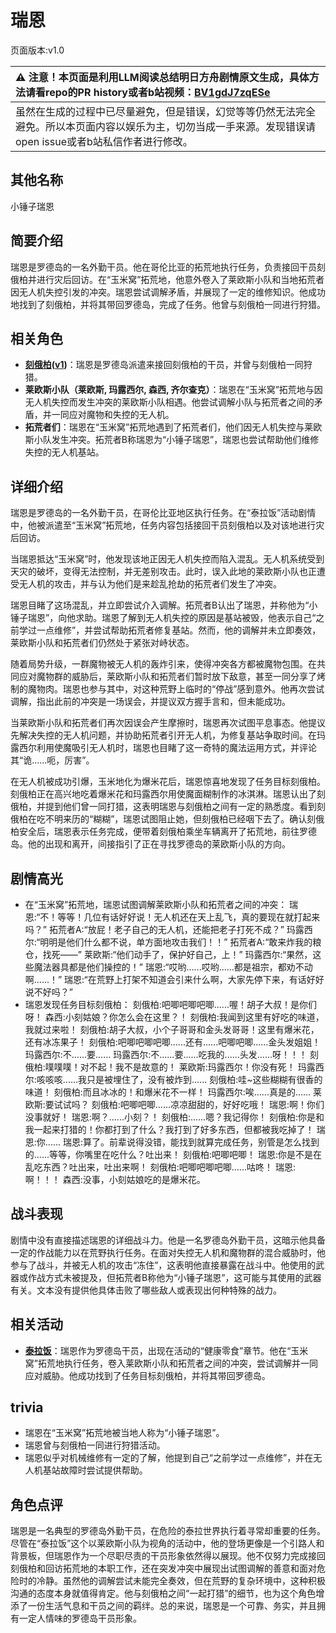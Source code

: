 # 瑞恩
页面版本:v1.0
 

| :warning: 注意！本页面是利用LLM阅读总结明日方舟剧情原文生成，具体方法请看repo的PR history或者b站视频：[BV1gdJ7zqESe](https://www.bilibili.com/video/BV1gdJ7zqESe/)         |
|:----------------------------|
| 虽然在生成的过程中已尽量避免，但是错误，幻觉等等仍然无法完全避免。所以本页面内容以娱乐为主，切勿当成一手来源。发现错误请open issue或者b站私信作者进行修改。|



## 其他名称
小锤子瑞恩
## 简要介绍
瑞恩是罗德岛的一名外勤干员。他在哥伦比亚的拓荒地执行任务，负责接回干员刻俄柏并进行灾后回访。在“玉米窝”拓荒地，他意外卷入了莱欧斯小队和当地拓荒者因无人机失控引发的冲突。瑞恩尝试调解矛盾，并展现了一定的维修知识。他成功地找到了刻俄柏，并将其带回罗德岛，完成了任务。他曾与刻俄柏一同进行狩猎。
## 相关角色
-   **[刻俄柏](../char_v3/char_2013_cerber.md)([v1](char_2013_cerber.md))**：瑞恩是罗德岛派遣来接回刻俄柏的干员，并曾与刻俄柏一同狩猎。
-   **莱欧斯小队（莱欧斯, 玛露西尔, 森西, 齐尔查克）**：瑞恩在“玉米窝”拓荒地与因无人机失控而发生冲突的莱欧斯小队相遇。他尝试调解小队与拓荒者之间的矛盾，并一同应对魔物和失控的无人机。
-   **拓荒者们**：瑞恩在“玉米窝”拓荒地遇到了拓荒者们，他们因无人机失控与莱欧斯小队发生冲突。拓荒者B称瑞恩为“小锤子瑞恩”，瑞恩也尝试帮助他们维修失控的无人机基站。
## 详细介绍
瑞恩是罗德岛的一名外勤干员，在哥伦比亚地区执行任务。在“泰拉饭”活动剧情中，他被派遣至“玉米窝”拓荒地，任务内容包括接回干员刻俄柏以及对该地进行灾后回访。

当瑞恩抵达“玉米窝”时，他发现该地正因无人机失控而陷入混乱。无人机系统受到天灾的破坏，变得无法控制，并无差别攻击。此时，误入此地的莱欧斯小队也正遭受无人机的攻击，并与认为他们是来趁乱抢劫的拓荒者们发生了冲突。

瑞恩目睹了这场混乱，并立即尝试介入调解。拓荒者B认出了瑞恩，并称他为“小锤子瑞恩”，向他求助。瑞恩了解到无人机失控的原因是基站被毁，他表示自己“之前学过一点维修”，并尝试帮助拓荒者修复基站。然而，他的调解并未立即奏效，莱欧斯小队和拓荒者们仍然处于紧张对峙状态。

随着局势升级，一群魔物被无人机的轰炸引来，使得冲突各方都被魔物包围。在共同应对魔物群的威胁后，莱欧斯小队和拓荒者们暂时放下敌意，甚至一同分享了烤制的魔物肉。瑞恩也参与其中，对这种荒野上临时的“停战”感到意外。他再次尝试调解，指出此前的冲突是一场误会，并提议双方握手言和，但未能成功。

当莱欧斯小队和拓荒者们再次因误会产生摩擦时，瑞恩再次试图平息事态。他提议先解决失控的无人机问题，并协助拓荒者引开无人机，为修复基站争取时间。在玛露西尔利用使魔吸引无人机时，瑞恩也目睹了这一奇特的魔法运用方式，并评论其“诡......呃，厉害”。

在无人机被成功引爆，玉米地化为爆米花后，瑞恩惊喜地发现了任务目标刻俄柏。刻俄柏正在高兴地吃着爆米花和玛露西尔用使魔面糊制作的冰淇淋。瑞恩认出了刻俄柏，并提到他们曾一同打猎，这表明瑞恩与刻俄柏之间有一定的熟悉度。看到刻俄柏在吃不明来历的“糊糊”，瑞恩试图阻止她，但刻俄柏已经咽下去了。确认刻俄柏安全后，瑞恩表示任务完成，便带着刻俄柏乘坐车辆离开了拓荒地，前往罗德岛。他的出现和离开，间接指引了正在寻找罗德岛的莱欧斯小队的方向。
## 剧情高光
- 在“玉米窝”拓荒地，瑞恩试图调解莱欧斯小队和拓荒者之间的冲突：
瑞恩:“不！等等！几位有话好好说！无人机还在天上乱飞，真的要现在就打起来吗？”
拓荒者A:“放屁！老子自己的无人机，还能把老子打死不成？”
玛露西尔:“明明是他们什么都不说，单方面地攻击我们！！”
拓荒者A:“敢来炸我的粮仓，找死——”
莱欧斯:“他们动手了，保护好自己，上！”
玛露西尔:“果然，这些魔法器具都是他们操控的！”
瑞恩:“哎哟......哎哟......都是祖宗，都劝不动啊......！”
瑞恩:“在荒野上打架不知道会引来什么啊，大家先停下来，有话好好说不好吗？”
- 瑞恩发现任务目标刻俄柏：
刻俄柏:吧唧吧唧吧唧......喔！胡子大叔！是你们呀！
森西:小刻姑娘？你怎么会在这里？！
刻俄柏:我闻到这里有好吃的味道，我就过来啦！
刻俄柏:胡子大叔，小个子哥哥和金头发哥哥！这里有爆米花，还有冰冻果子！
刻俄柏:吧唧吧唧吧唧......还有......吧唧吧唧......金头发姐姐！
玛露西尔:不......要......
玛露西尔:不......要......吃我的......头发......呀！！！
刻俄柏:噗噗噗！对不起！我不是故意的！
莱欧斯:玛露西尔！你没有死！
玛露西尔:咳咳咳......我只是被埋住了，没有被炸到......
刻俄柏:哇~这些糊糊有很香的味道！
刻俄柏:而且冰冰的！和爆米花不一样！
玛露西尔:唉......真是的......
莱欧斯:要试试吗？
刻俄柏:吧唧吧唧......凉凉甜甜的，好好吃哦！
瑞恩:啊！你们没事就好！
瑞恩:啊？......小刻？！
刻俄柏:......嗯？我记得你！
刻俄柏:你是和我一起来打猎的！你都打到了什么？我打到了好多东西，但都被我吃掉了！
瑞恩:你......
瑞恩:算了。前辈说得没错，能找到就算完成任务，别管是怎么找到的......等等，你嘴里在吃什么？吐出来！
刻俄柏:吧唧吧唧！
瑞恩:你是不是在乱吃东西？吐出来，吐出来啊！
刻俄柏:吧唧吧唧吧唧......咕咚！
瑞恩:啊！！！
森西:没事，小刻姑娘吃的是爆米花。
## 战斗表现
剧情中没有直接描述瑞恩的详细战斗力。他是一名罗德岛外勤干员，这暗示他具备一定的作战能力以在荒野执行任务。在面对失控无人机和魔物群的混合威胁时，他参与了战斗，并被无人机的攻击“冻住”，这表明他直接暴露在战斗中。他使用的武器或作战方式未被提及，但拓荒者B称他为“小锤子瑞恩”，这可能与其使用的武器有关。文本没有提供他具体击败了哪些敌人或表现出何种特殊的战力。
## 相关活动
-   **[泰拉饭](../stories/act36side.md)**：瑞恩作为罗德岛干员，出现在活动的“健康零食”章节。他在“玉米窝”拓荒地执行任务，卷入莱欧斯小队和拓荒者之间的冲突，尝试调解并一同应对威胁。他成功找到了任务目标刻俄柏，并将其带回罗德岛。
## trivia
- 瑞恩在“玉米窝”拓荒地被当地人称为“小锤子瑞恩”。
- 瑞恩曾与刻俄柏一同进行狩猎活动。
- 瑞恩似乎对机械维修有一定的了解，他提到自己“之前学过一点维修”，并在无人机基站故障时尝试提供帮助。
## 角色点评
瑞恩是一名典型的罗德岛外勤干员，在危险的泰拉世界执行着寻常却重要的任务。尽管在“泰拉饭”这个以莱欧斯小队为视角的活动中，他的登场更像是一个引路人和背景板，但瑞恩作为一个尽职尽责的干员形象依然得以展现。他不仅努力完成接回刻俄柏和回访拓荒地的本职工作，还在突发冲突中展现出试图调解的善意和面对危险时的冷静。虽然他的调解尝试未能完全奏效，但在荒野的复杂环境中，这种积极沟通的态度本身就值得肯定。他与刻俄柏之间“一起打猎”的细节，也为这个角色增添了一份生活气息和干员之间的羁绊。总的来说，瑞恩是一个可靠、务实，并且拥有一定人情味的罗德岛干员形象。